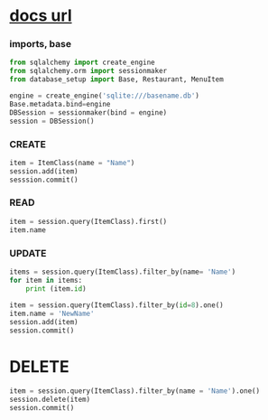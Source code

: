 # [docs url](https://docs.sqlalchemy.org/en/13/index.html)

### imports, base
```python
from sqlalchemy import create_engine
from sqlalchemy.orm import sessionmaker
from database_setup import Base, Restaurant, MenuItem

engine = create_engine('sqlite:///basename.db')
Base.metadata.bind=engine
DBSession = sessionmaker(bind = engine)
session = DBSession()
```

### CREATE
```python
item = ItemClass(name = "Name")
session.add(item)
sesssion.commit()
```

### READ
```python
item = session.query(ItemClass).first()
item.name
```

### UPDATE
```python
items = session.query(ItemClass).filter_by(name= 'Name')
for item in items:
    print (item.id)
    
item = session.query(ItemClass).filter_by(id=8).one()
item.name = 'NewName'
session.add(item)
session.commit()
```

# DELETE
```python
item = session.query(ItemClass).filter_by(name = 'Name').one()
session.delete(item)
session.commit()
```
